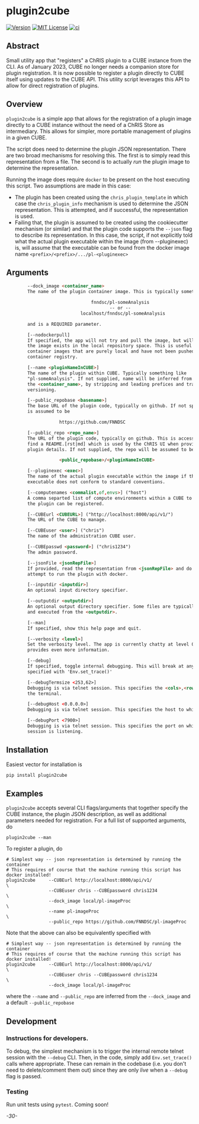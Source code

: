 # plugin2cube

[![Version](https://img.shields.io/docker/v/fnndsc/pl-plugin2cube?sort=semver)](https://hub.docker.com/r/fnndsc/pl-plugin2cube)
[![MIT License](https://img.shields.io/github/license/fnndsc/pl-plugin2cube)](https://github.com/FNNDSC/pl-plugin2cube/blob/main/LICENSE)
[![ci](https://github.com/FNNDSC/pl-plugin2cube/actions/workflows/ci.yml/badge.svg)](https://github.com/FNNDSC/pl-plugin2cube/actions/workflows/ci.yml)

## Abstract

Small utility app that "registers" a ChRIS plugin to a CUBE instance from the CLI. As of January 2023, CUBE no longer needs a companion store for plugin registration. It is now possible to register a plugin directly to CUBE itself using updates to the CUBE API. This utility script leverages this API to allow for direct registration of plugins.

## Overview

`plugin2cube` is a simple app that allows for the registration of a plugin image directly to a CUBE instance without the need of a ChRIS Store as intermediary. This allows for simpler, more portable management of plugins in a given CUBE.

The script does need to determine the plugin JSON representation. There are two broad mechanisms for resolving this. The first is to simply read this representation from a file. The second is to actually _run_ the plugin image to determine the representation.

Running the image does require `docker` to be present on the host executing this script. Two assumptions are made in this case:

- The plugin has been created using the `chris_plugin_template` in which case the `chris_plugin_info` mechanism is used to determine the JSON representation. This is attempted, and if successful, the representation is used.
- Failing that, the plugin is assumed to be created using the cookiecutter mechanism (or similar) and that the plugin code supports the `--json` flag to describe its representation. In this case, the script, if not explicitly told what the actual plugin executable within the image (from --pluginexec) is, will assume that the executable can be found from the docker image name `<prefix>/<prefix>/.../pl-<pluginexec>`

## Arguments

```html
        --dock_image <container_name>
        The name of the plugin container image. This is typically something like

                                fnndsc/pl-someAnalysis
                                       -- or --
                            localhost/fnndsc/pl-someAnalysis

        and is a REQUIRED parameter.

        [--nodockerpull]
        If specified, the app will not try and pull the image, but will assume
        the image exists in the local repository space. This is useful for
        container images that are purely local and have not been pushed to any
        container registry.

        [--name <pluginNameInCUBE>]
        The name of the plugin within CUBE. Typically something like
        "pl-someAnalysis". If not supplied, name will be inferred from
        the <container_name>, by stripping and leading prefices and trailing
        versioning.

        [--public_repobase <basename>]
        The base URL of the plugin code, typically on github. If not specified,
        is assumed to be

                    https://github.com/FNNDSC

        [--public_repo <repo_name>]
        The URL of the plugin code, typically on github. This is accessed to
        find a README.[rst|md] which is used by the ChRIS UI when providing
        plugin details. If not supplied, the repo will be assumed to be

                    <public_repobase>/<pluginNameInCUBE>

        [--pluginexec <exec>]
        The name of the actual plugin executable within the image if this
        executable does not conform to standard conventions.

        [--computenames <commalist,of,envs>] ("host")
        A comma separted list of compute environments within a CUBE to which
        the plugin can be registered.

        [--CUBEurl <CUBEURL>] ("http://localhost:8000/api/v1/")
        The URL of the CUBE to manage.

        [--CUBEuser <user>] ("chris")
        The name of the administration CUBE user.

        [--CUBEpasswd <password>] ("chris1234")
        The admin password.

        [--jsonFile <jsonRepFile>]
        If provided, read the representation from <jsonRepFile> and do not
        attempt to run the plugin with docker.

        [--inputdir <inputdir>]
        An optional input directory specifier.

        [--outputdir <outputdir>]
        An optional output directory specifier. Some files are typically created
        and executed from the <outputdir>.

        [--man]
        If specified, show this help page and quit.

        [--verbosity <level>]
        Set the verbosity level. The app is currently chatty at level 0 and level 1
        provides even more information.

        [--debug]
        If specified, toggle internal debugging. This will break at any breakpoints
        specified with 'Env.set_trace()'

        [--debugTermsize <253,62>]
        Debugging is via telnet session. This specifies the <cols>,<rows> size of
        the terminal.

        [--debugHost <0.0.0.0>]
        Debugging is via telnet session. This specifies the host to which to connect.

        [--debugPort <7900>]
        Debugging is via telnet session. This specifies the port on which the telnet
        session is listening.

```

## Installation

Easiest vector for installation is

```bash
pip install plugin2cube
```

## Examples

`plugin2cube` accepts several CLI flags/arguments that together specify the CUBE instance, the plugin JSON description, as well as additional parameters needed for registration. For a full list of supported arguments, do

```shell
plugin2cube --man
```

To register a plugin, do

```shell
# Simplest way -- json representation is determined by running the container
# This requires of course that the machine running this script has docker installed!
plugin2cube     --CUBEurl http://localhost:8000/api/v1/                 \
                --CUBEuser chris --CUBEpassword chris1234               \
                --dock_image local/pl-imageProc                         \
                --name pl-imageProc                                     \
                --public_repo https://github.com/FNNDSC/pl-imageProc
```

Note that the above can also be equivalently specified with

```shell
# Simplest way -- json representation is determined by running the container
# This requires of course that the machine running this script has docker installed!
plugin2cube     --CUBEurl http://localhost:8000/api/v1/                 \
                --CUBEuser chris --CUBEpassword chris1234               \
                --dock_image local/pl-imageProc
```

where the `--name` and `--public_repo` are inferred from the `--dock_image` and
a default `--public_repobase`

## Development

### Instructions for developers.

To debug, the simplest mechanism is to trigger the internal remote telnet session with the `--debug` CLI. Then, in the code, simply add `Env.set_trace()` calls where appropriate. These can remain in the codebase (i.e. you don't need to delete/comment them out) since they are only _live_ when a `--debug` flag is passed.

### Testing

Run unit tests using `pytest`. Coming soon!

_-30-_
